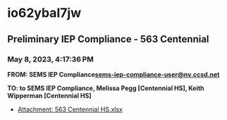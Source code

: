 # io62ybaI7jw
## Preliminary IEP Compliance - 563 Centennial
### May 8, 2023, 4:17:36 PM
**FROM: SEMS IEP Compliance<sems-iep-compliance-user@nv.ccsd.net>**

**TO: to SEMS IEP Compliance, Melissa Pegg [Centennial HS], Keith Wipperman [Centennial HS]**






* [Attachment: 563 Centennial HS.xlsx](io62ybaI7jw-attachment-1.xlsx)

